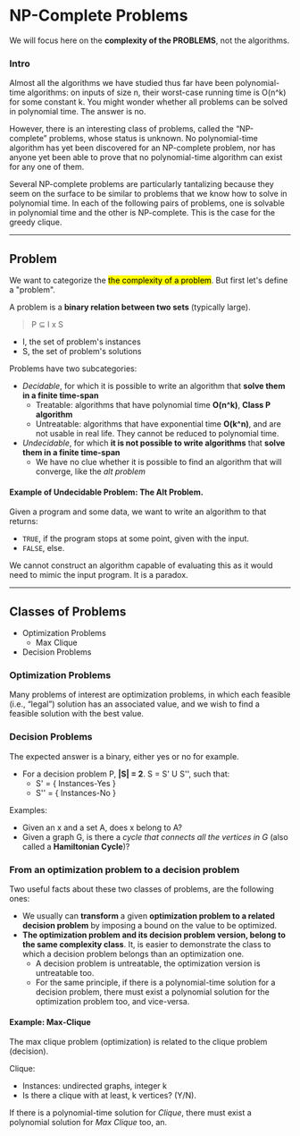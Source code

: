 # NP-Complete Problems
We will focus here on the **complexity of the PROBLEMS**, not the algorithms.

### Intro
Almost all the algorithms we have studied thus far have been
polynomial-time algorithms: on inputs of size n, their worst-case
running time is O(n^k) for some constant k. You might wonder whether all
problems can be solved in polynomial time. The answer is no.

However, there is an interesting class of problems, called
the “NP-complete” problems, whose status is unknown.
No polynomial-time algorithm has yet been discovered for an
NP-complete problem, nor has anyone yet been able to prove that no
polynomial-time algorithm can exist for any one of them.

Several NP-complete problems are particularly tantalizing because they seem
on the surface to be similar to problems that we know how to solve in polynomial
time. In each of the following pairs of problems, one is solvable in polynomial
time and the other is NP-complete. This is the case for the greedy clique.

---

## Problem
We want to categorize the <mark> the complexity of a problem</mark>. 
But first let's define a "problem".

A problem is a **binary relation between two sets** (typically large).
> P ⊆ I x S 
* I, the set of problem's instances
* S, the set of problem's solutions

Problems have two subcategories:
* _Decidable_, for which it is possible to write an algorithm that **solve them in a finite time-span**
  * Treatable: algorithms that have polynomial time **O(n^k)**, **Class P algorithm**
  * Untreatable: algorithms that have exponential time **O(k^n)**, and are not usable
    in real life. They cannot be reduced to polynomial time.
* _Undecidable_, for which **it is not possible to write algorithms** that **solve them in a finite time-span**
  * We have no clue whether it is possible to find an algorithm that will converge, like the *alt problem*

#### Example of Undecidable Problem: The Alt Problem.
Given a program and some data, we want to write an algorithm to that returns:
* `TRUE`, if the program stops at some point, given with the input.
* `FALSE`, else.

We cannot construct an algorithm capable of evaluating this as it would need to mimic the input program. 
It is a paradox.

---

## Classes of Problems
* Optimization Problems
  * Max Clique
* Decision Problems

### Optimization Problems
Many problems of interest are optimization problems, in which each feasible (i.e.,
“legal”) solution has an associated value, and we wish to find a feasible solution
with the best value.

### Decision Problems
The expected answer is a binary, either yes or no for example.
* For a decision problem P, **|S| = 2**. S = S' U S'', such that:
  * S' = { Instances-Yes }
  * S'' = { Instances-No }
  
Examples:
* Given an x and a set A, does x belong to A?
* Given a graph G, is there a _cycle that connects all the vertices in G_ (also called a **Hamiltonian Cycle**)?

### From an optimization problem to a decision problem
Two useful facts about these two classes of problems, are the following ones:
* We usually can **transform** a given **optimization problem to a related decision problem** by imposing a
bound on the value to be optimized.
* **The optimization problem and its decision problem version, belong to the same complexity class**.
It, is easier to demonstrate the class to which a decision problem belongs than an optimization one.
  * A decision problem is untreatable, the optimization version is untreatable too.
  * For the same principle, if there is a polynomial-time solution for a decision problem, there must exist a polynomial
  solution for the optimization problem too, and vice-versa.

#### Example: Max-Clique
The max clique problem (optimization) is related to the clique problem (decision).

Clique:
* Instances: undirected graphs, integer k
* Is there a clique with at least, k vertices? (Y/N).

If there is a polynomial-time solution for _Clique_, there must exist a polynomial
solution for _Max Clique_ too, an.





